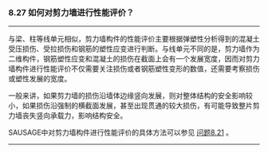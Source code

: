 ﻿### 8.27  如何对剪力墙进行性能评价？
---

与梁、柱等线单元相似，剪力墙构件的性能评价主要根据弹塑性分析得到的混凝土受压损伤、受拉损伤和钢筋的塑性应变进行判断。与线单元不同的是，剪力墙作为二维构件，钢筋塑性应变和混凝土的损伤在截面上会有一个发展宽度，因而对剪力墙构件进行性能评价不仅需要关注损伤或者钢筋塑性变形的数值，还需要考察损伤或塑性发展的宽度。

一般来讲，如果剪力墙的损伤沿墙体边缘竖向发展，则对整体结构的安全影响较小，如果损伤沿强制的横截面发展，甚至出现贯通的较大损伤，有可能导致整片剪力墙丧失竖向承载力，影响结构安全。

SAUSAGE中对剪力墙构件进行性能评价的具体方法可以参见 [问题8.21](.\8.21.单元应力结果的单位是什么.md) 。

---
